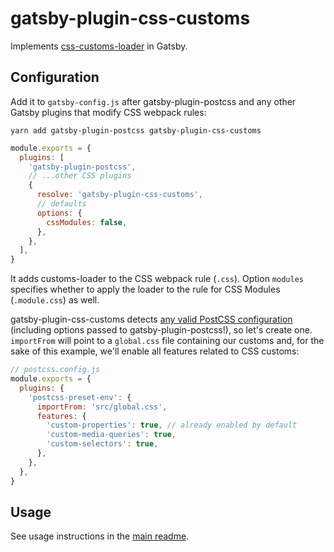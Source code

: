 # gatsby-plugin-css-customs

Implements [css-customs-loader][] in Gatsby.

## Configuration

Add it to `gatsby-config.js` after gatsby-plugin-postcss and any other Gatsby plugins that modify CSS webpack rules:

```
yarn add gatsby-plugin-postcss gatsby-plugin-css-customs
```

```js
module.exports = {
  plugins: [
    'gatsby-plugin-postcss',
    // ...other CSS plugins
    {
      resolve: 'gatsby-plugin-css-customs',
      // defaults
      options: {
        cssModules: false,
      },
    },
  ],
}
```

It adds customs-loader to the CSS webpack rule (`.css`). Option `modules` specifies whether to apply the loader to the rule for CSS Modules (`.module.css`) as well.

gatsby-plugin-css-customs detects [any valid PostCSS configuration][postcss-config] (including options passed to gatsby-plugin-postcss!), so let's create one. `importFrom` will point to a `global.css` file containing our customs and, for the sake of this example, we'll enable all features related to CSS customs:

```js
// postcss.config.js
module.exports = {
  plugins: {
    'postcss-preset-env': {
      importFrom: 'src/global.css',
      features: {
        'custom-properties': true, // already enabled by default
        'custom-media-queries': true,
        'custom-selectors': true,
      },
    },
  },
}
```

## Usage

See usage instructions in the [main readme][basic-usage].

[css-customs-loader]: https://github.com/silvenon/css-customs/blob/master/packages/css-customs-loader
[postcss-config]: https://github.com/michael-ciniawsky/postcss-load-config
[basic-usage]: https://github.com/silvenon/css-customs/blob/master/readme.md#basic-usage
